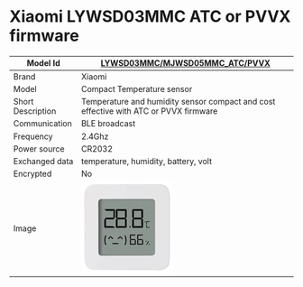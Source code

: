 # Xiaomi LYWSD03MMC ATC or PVVX firmware


|Model Id|[LYWSD03MMC/MJWSD05MMC_ATC/PVVX](https://github.com/theengs/decoder/blob/development/src/devices/LYWSD03MMC_json.h)|
|-|-|
|Brand|Xiaomi|
|Model|Compact Temperature sensor|
|Short Description|Temperature and humidity sensor compact and cost effective with ATC or PVVX firmware|
|Communication|BLE broadcast|
|Frequency|2.4Ghz|
|Power source|CR2032|
|Exchanged data|temperature, humidity, battery, volt|
|Encrypted|No|
|Image|![LYWSD03MMC](./../img/LYWSD03MMC.png)|